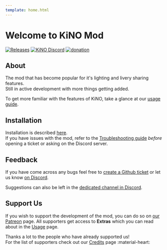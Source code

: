 ```yaml
---
template: home.html
---
```


# Welcome to KiNO Mod

[![Releases](https://img.shields.io/github/v/release/trbflxr/kino?include_prereleases&label=DOWNLOAD&style=for-the-badge)](https://github.com/trbflxr/kino/releases)
[![KiNO Discord](https://img.shields.io/discord/716264804498538516?label=DISCORD&style=for-the-badge)](https://discord.gg/xvGMEEcEEp)
[![donation](https://img.shields.io/badge/patreon-support-ff424d?style=for-the-badge)](https://www.patreon.com/kinomod)

## About

The mod that has become popular for it's lighting and livery sharing features.  
Still in active development with more things getting added.

To get more familiar with the features of KiNO, take a glance at our [usage guide](getting_started/usage.md).

## Installation

Installation is described [here](getting_started/usage.md).  
If you have issues with the mod, refer to the [Troubleshooting guide](troubleshooting.md) _before_ opening a ticket or asking on the Discord server.

## Feedback

If you have come across any bugs feel free to [create a Github ticket](https://github.com/trbflxr/kino/issues/new/choose) or let us know [on Discord](https://discord.gg/xvGMEEcEEp).

Suggestions can also be left in the [dedicated channel in Discord](https://discord.gg/4AmMNH6fyy). <!-- link to directly join into the #suggestions channel -->

## Support Us

If you wish to support the development of the mod, you can do so on [our Patreon](https://www.patreon.com/kinomod) page.
All supporters get access to **Extras** which you can read about in the [Usage](getting_started/usage.md) page.

Thanks a lot to the people who have already supported us!  
For the list of supporters check out our [Credits](credits.md) page :material-heart:

